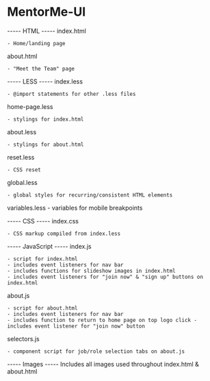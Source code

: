 # MentorMe-UI

----- HTML -----
index.html

    - Home/landing page

about.html

    - "Meet the Team" page

----- LESS -----
index.less

    - @import statements for other .less files

home-page.less

    - stylings for index.html

about.less

    - stylings for about.html

reset.less

    - CSS reset

global.less

    - global styles for recurring/consistent HTML elements

variables.less - variables for mobile breakpoints

----- CSS -----
index.css

    - CSS markup compiled from index.less

----- JavaScript -----
index.js

    - script for index.html
    - includes event listeners for nav bar
    - includes functions for slideshow images in index.html
    - includes event listeners for "join now" & "sign up" buttons on index.html

about.js

    - script for about.html
    - includes event listeners for nav bar
    - includes function to return to home page on top logo click - includes event listener for "join now" button

selectors.js

    - component script for job/role selection tabs on about.js

----- Images -----
Includes all images used throughout index.html & about.html
